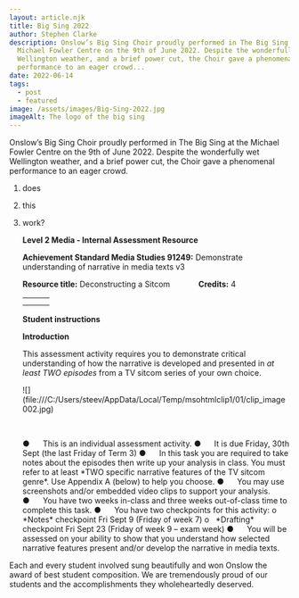 ```yaml
---
layout: article.njk
title: Big Sing 2022
author: Stephen Clarke
description: Onslow’s Big Sing Choir proudly performed in The Big Sing at the
  Michael Fowler Centre on the 9th of June 2022. Despite the wonderfully wet
  Wellington weather, and a brief power cut, the Choir gave a phenomenal
  performance to an eager crowd...
date: 2022-06-14
tags:
  - post
  - featured
image: /assets/images/Big-Sing-2022.jpg
imageAlt: The logo of the big sing
---
```

Onslow’s Big Sing Choir proudly performed in The Big Sing at the Michael Fowler Centre on the 9th of June 2022. Despite the wonderfully wet Wellington weather, and a brief power cut, the Choir gave a phenomenal performance to an eager crowd.

1. does
2. this
3. work?

   <!--\[if !mso]>
   <style>
   v\:* {behavior:url(#default#VML);}
   o\:* {behavior:url(#default#VML);}
   w\:* {behavior:url(#default#VML);}
   .shape {behavior:url(#default#VML);}
   </style>
   <!\[endif]-->

   <!--\[if gte mso 9]><xml>
    <w:WordDocument>
     <w:View>Normal</w:View>
     <w:Zoom>0</w:Zoom>
     <w:TrackMoves>false</w:TrackMoves>
     <w:TrackFormatting/>
     <w:PunctuationKerning/>
     <w:ValidateAgainstSchemas/>
     <w:SaveIfXMLInvalid>false</w:SaveIfXMLInvalid>
     <w:IgnoreMixedContent>false</w:IgnoreMixedContent>
     <w:AlwaysShowPlaceholderText>false</w:AlwaysShowPlaceholderText>
     <w:DoNotPromoteQF/>
     <w:LidThemeOther>EN-NZ</w:LidThemeOther>
     <w:LidThemeAsian>X-NONE</w:LidThemeAsian>
     <w:LidThemeComplexScript>MNI</w:LidThemeComplexScript>
     <w:Compatibility>
      <w:BreakWrappedTables/>
      <w:SnapToGridInCell/>
      <w:WrapTextWithPunct/>
      <w:UseAsianBreakRules/>
      <w:DontGrowAutofit/>
      <w:SplitPgBreakAndParaMark/>
      <w:EnableOpenTypeKerning/>
      <w:DontFlipMirrorIndents/>
      <w:OverrideTableStyleHps/>
     </w:Compatibility>
     <w:DoNotOptimizeForBrowser/>
     <m:mathPr>
      <m:mathFont m:val="Cambria Math"/>
      <m:brkBin m:val="before"/>
      <m:brkBinSub m:val="&#45;-"/>
      <m:smallFrac m:val="off"/>
      <m:dispDef/>
      <m:lMargin m:val="0"/>
      <m:rMargin m:val="0"/>
      <m:defJc m:val="centerGroup"/>
      <m:wrapIndent m:val="1440"/>
      <m:intLim m:val="subSup"/>
      <m:naryLim m:val="undOvr"/>
     </m:mathPr></w:WordDocument>
   </xml><!\[endif]-->

   <!--\[if gte mso 9]><xml>
    <w:LatentStyles DefLockedState="false" DefUnhideWhenUsed="false"
     DefSemiHidden="false" DefQFormat="false" DefPriority="99"
     LatentStyleCount="376">
     <w:LsdException Locked="false" Priority="0" QFormat="true" Name="Normal"/>
     <w:LsdException Locked="false" Priority="9" QFormat="true" Name="heading 1"/>
     <w:LsdException Locked="false" Priority="9" SemiHidden="true"
      UnhideWhenUsed="true" QFormat="true" Name="heading 2"/>
     <w:LsdException Locked="false" Priority="9" SemiHidden="true"
      UnhideWhenUsed="true" QFormat="true" Name="heading 3"/>
     <w:LsdException Locked="false" Priority="9" SemiHidden="true"
      UnhideWhenUsed="true" QFormat="true" Name="heading 4"/>
     <w:LsdException Locked="false" Priority="9" SemiHidden="true"
      UnhideWhenUsed="true" QFormat="true" Name="heading 5"/>
     <w:LsdException Locked="false" Priority="9" SemiHidden="true"
      UnhideWhenUsed="true" QFormat="true" Name="heading 6"/>
     <w:LsdException Locked="false" Priority="9" SemiHidden="true"
      UnhideWhenUsed="true" QFormat="true" Name="heading 7"/>
     <w:LsdException Locked="false" Priority="9" SemiHidden="true"
      UnhideWhenUsed="true" QFormat="true" Name="heading 8"/>
     <w:LsdException Locked="false" Priority="9" SemiHidden="true"
      UnhideWhenUsed="true" QFormat="true" Name="heading 9"/>
     <w:LsdException Locked="false" SemiHidden="true" UnhideWhenUsed="true"
      Name="index 1"/>
     <w:LsdException Locked="false" SemiHidden="true" UnhideWhenUsed="true"
      Name="index 2"/>
     <w:LsdException Locked="false" SemiHidden="true" UnhideWhenUsed="true"
      Name="index 3"/>
     <w:LsdException Locked="false" SemiHidden="true" UnhideWhenUsed="true"
      Name="index 4"/>
     <w:LsdException Locked="false" SemiHidden="true" UnhideWhenUsed="true"
      Name="index 5"/>
     <w:LsdException Locked="false" SemiHidden="true" UnhideWhenUsed="true"
      Name="index 6"/>
     <w:LsdException Locked="false" SemiHidden="true" UnhideWhenUsed="true"
      Name="index 7"/>
     <w:LsdException Locked="false" SemiHidden="true" UnhideWhenUsed="true"
      Name="index 8"/>
     <w:LsdException Locked="false" SemiHidden="true" UnhideWhenUsed="true"
      Name="index 9"/>
     <w:LsdException Locked="false" Priority="39" SemiHidden="true"
      UnhideWhenUsed="true" Name="toc 1"/>
     <w:LsdException Locked="false" Priority="39" SemiHidden="true"
      UnhideWhenUsed="true" Name="toc 2"/>
     <w:LsdException Locked="false" Priority="39" SemiHidden="true"
      UnhideWhenUsed="true" Name="toc 3"/>
     <w:LsdException Locked="false" Priority="39" SemiHidden="true"
      UnhideWhenUsed="true" Name="toc 4"/>
     <w:LsdException Locked="false" Priority="39" SemiHidden="true"
      UnhideWhenUsed="true" Name="toc 5"/>
     <w:LsdException Locked="false" Priority="39" SemiHidden="true"
      UnhideWhenUsed="true" Name="toc 6"/>
     <w:LsdException Locked="false" Priority="39" SemiHidden="true"
      UnhideWhenUsed="true" Name="toc 7"/>
     <w:LsdException Locked="false" Priority="39" SemiHidden="true"
      UnhideWhenUsed="true" Name="toc 8"/>
     <w:LsdException Locked="false" Priority="39" SemiHidden="true"
      UnhideWhenUsed="true" Name="toc 9"/>
     <w:LsdException Locked="false" SemiHidden="true" UnhideWhenUsed="true"
      Name="Normal Indent"/>
     <w:LsdException Locked="false" SemiHidden="true" UnhideWhenUsed="true"
      Name="footnote text"/>
     <w:LsdException Locked="false" SemiHidden="true" UnhideWhenUsed="true"
      Name="annotation text"/>
     <w:LsdException Locked="false" SemiHidden="true" UnhideWhenUsed="true"
      Name="header"/>
     <w:LsdException Locked="false" SemiHidden="true" UnhideWhenUsed="true"
      Name="footer"/>
     <w:LsdException Locked="false" SemiHidden="true" UnhideWhenUsed="true"
      Name="index heading"/>
     <w:LsdException Locked="false" Priority="35" SemiHidden="true"
      UnhideWhenUsed="true" QFormat="true" Name="caption"/>
     <w:LsdException Locked="false" SemiHidden="true" UnhideWhenUsed="true"
      Name="table of figures"/>
     <w:LsdException Locked="false" SemiHidden="true" UnhideWhenUsed="true"
      Name="envelope address"/>
     <w:LsdException Locked="false" SemiHidden="true" UnhideWhenUsed="true"
      Name="envelope return"/>
     <w:LsdException Locked="false" SemiHidden="true" UnhideWhenUsed="true"
      Name="footnote reference"/>
     <w:LsdException Locked="false" SemiHidden="true" UnhideWhenUsed="true"
      Name="annotation reference"/>
     <w:LsdException Locked="false" SemiHidden="true" UnhideWhenUsed="true"
      Name="line number"/>
     <w:LsdException Locked="false" SemiHidden="true" UnhideWhenUsed="true"
      Name="page number"/>
     <w:LsdException Locked="false" SemiHidden="true" UnhideWhenUsed="true"
      Name="endnote reference"/>
     <w:LsdException Locked="false" SemiHidden="true" UnhideWhenUsed="true"
      Name="endnote text"/>
     <w:LsdException Locked="false" SemiHidden="true" UnhideWhenUsed="true"
      Name="table of authorities"/>
     <w:LsdException Locked="false" SemiHidden="true" UnhideWhenUsed="true"
      Name="macro"/>
     <w:LsdException Locked="false" SemiHidden="true" UnhideWhenUsed="true"
      Name="toa heading"/>
     <w:LsdException Locked="false" SemiHidden="true" UnhideWhenUsed="true"
      Name="List"/>
     <w:LsdException Locked="false" SemiHidden="true" UnhideWhenUsed="true"
      Name="List Bullet"/>
     <w:LsdException Locked="false" SemiHidden="true" UnhideWhenUsed="true"
      Name="List Number"/>
     <w:LsdException Locked="false" SemiHidden="true" UnhideWhenUsed="true"
      Name="List 2"/>
     <w:LsdException Locked="false" SemiHidden="true" UnhideWhenUsed="true"
      Name="List 3"/>
     <w:LsdException Locked="false" SemiHidden="true" UnhideWhenUsed="true"
      Name="List 4"/>
     <w:LsdException Locked="false" SemiHidden="true" UnhideWhenUsed="true"
      Name="List 5"/>
     <w:LsdException Locked="false" SemiHidden="true" UnhideWhenUsed="true"
      Name="List Bullet 2"/>
     <w:LsdException Locked="false" SemiHidden="true" UnhideWhenUsed="true"
      Name="List Bullet 3"/>
     <w:LsdException Locked="false" SemiHidden="true" UnhideWhenUsed="true"
      Name="List Bullet 4"/>
     <w:LsdException Locked="false" SemiHidden="true" UnhideWhenUsed="true"
      Name="List Bullet 5"/>
     <w:LsdException Locked="false" SemiHidden="true" UnhideWhenUsed="true"
      Name="List Number 2"/>
     <w:LsdException Locked="false" SemiHidden="true" UnhideWhenUsed="true"
      Name="List Number 3"/>
     <w:LsdException Locked="false" SemiHidden="true" UnhideWhenUsed="true"
      Name="List Number 4"/>
     <w:LsdException Locked="false" SemiHidden="true" UnhideWhenUsed="true"
      Name="List Number 5"/>
     <w:LsdException Locked="false" Priority="10" QFormat="true" Name="Title"/>
     <w:LsdException Locked="false" SemiHidden="true" UnhideWhenUsed="true"
      Name="Closing"/>
     <w:LsdException Locked="false" SemiHidden="true" UnhideWhenUsed="true"
      Name="Signature"/>
     <w:LsdException Locked="false" Priority="1" SemiHidden="true"
      UnhideWhenUsed="true" Name="Default Paragraph Font"/>
     <w:LsdException Locked="false" SemiHidden="true" UnhideWhenUsed="true"
      Name="Body Text"/>
     <w:LsdException Locked="false" SemiHidden="true" UnhideWhenUsed="true"
      Name="Body Text Indent"/>
     <w:LsdException Locked="false" SemiHidden="true" UnhideWhenUsed="true"
      Name="List Continue"/>
     <w:LsdException Locked="false" SemiHidden="true" UnhideWhenUsed="true"
      Name="List Continue 2"/>
     <w:LsdException Locked="false" SemiHidden="true" UnhideWhenUsed="true"
      Name="List Continue 3"/>
     <w:LsdException Locked="false" SemiHidden="true" UnhideWhenUsed="true"
      Name="List Continue 4"/>
     <w:LsdException Locked="false" SemiHidden="true" UnhideWhenUsed="true"
      Name="List Continue 5"/>
     <w:LsdException Locked="false" SemiHidden="true" UnhideWhenUsed="true"
      Name="Message Header"/>
     <w:LsdException Locked="false" Priority="11" QFormat="true" Name="Subtitle"/>
     <w:LsdException Locked="false" SemiHidden="true" UnhideWhenUsed="true"
      Name="Salutation"/>
     <w:LsdException Locked="false" SemiHidden="true" UnhideWhenUsed="true"
      Name="Date"/>
     <w:LsdException Locked="false" SemiHidden="true" UnhideWhenUsed="true"
      Name="Body Text First Indent"/>
     <w:LsdException Locked="false" SemiHidden="true" UnhideWhenUsed="true"
      Name="Body Text First Indent 2"/>
     <w:LsdException Locked="false" SemiHidden="true" UnhideWhenUsed="true"
      Name="Note Heading"/>
     <w:LsdException Locked="false" SemiHidden="true" UnhideWhenUsed="true"
      Name="Body Text 2"/>
     <w:LsdException Locked="false" SemiHidden="true" UnhideWhenUsed="true"
      Name="Body Text 3"/>
     <w:LsdException Locked="false" SemiHidden="true" UnhideWhenUsed="true"
      Name="Body Text Indent 2"/>
     <w:LsdException Locked="false" SemiHidden="true" UnhideWhenUsed="true"
      Name="Body Text Indent 3"/>
     <w:LsdException Locked="false" SemiHidden="true" UnhideWhenUsed="true"
      Name="Block Text"/>
     <w:LsdException Locked="false" SemiHidden="true" UnhideWhenUsed="true"
      Name="Hyperlink"/>
     <w:LsdException Locked="false" SemiHidden="true" UnhideWhenUsed="true"
      Name="FollowedHyperlink"/>
     <w:LsdException Locked="false" Priority="22" QFormat="true" Name="Strong"/>
     <w:LsdException Locked="false" Priority="20" QFormat="true" Name="Emphasis"/>
     <w:LsdException Locked="false" SemiHidden="true" UnhideWhenUsed="true"
      Name="Document Map"/>
     <w:LsdException Locked="false" SemiHidden="true" UnhideWhenUsed="true"
      Name="Plain Text"/>
     <w:LsdException Locked="false" SemiHidden="true" UnhideWhenUsed="true"
      Name="E-mail Signature"/>
     <w:LsdException Locked="false" SemiHidden="true" UnhideWhenUsed="true"
      Name="HTML Top of Form"/>
     <w:LsdException Locked="false" SemiHidden="true" UnhideWhenUsed="true"
      Name="HTML Bottom of Form"/>
     <w:LsdException Locked="false" SemiHidden="true" UnhideWhenUsed="true"
      Name="Normal (Web)"/>
     <w:LsdException Locked="false" SemiHidden="true" UnhideWhenUsed="true"
      Name="HTML Acronym"/>
     <w:LsdException Locked="false" SemiHidden="true" UnhideWhenUsed="true"
      Name="HTML Address"/>
     <w:LsdException Locked="false" SemiHidden="true" UnhideWhenUsed="true"
      Name="HTML Cite"/>
     <w:LsdException Locked="false" SemiHidden="true" UnhideWhenUsed="true"
      Name="HTML Code"/>
     <w:LsdException Locked="false" SemiHidden="true" UnhideWhenUsed="true"
      Name="HTML Definition"/>
     <w:LsdException Locked="false" SemiHidden="true" UnhideWhenUsed="true"
      Name="HTML Keyboard"/>
     <w:LsdException Locked="false" SemiHidden="true" UnhideWhenUsed="true"
      Name="HTML Preformatted"/>
     <w:LsdException Locked="false" SemiHidden="true" UnhideWhenUsed="true"
      Name="HTML Sample"/>
     <w:LsdException Locked="false" SemiHidden="true" UnhideWhenUsed="true"
      Name="HTML Typewriter"/>
     <w:LsdException Locked="false" SemiHidden="true" UnhideWhenUsed="true"
      Name="HTML Variable"/>
     <w:LsdException Locked="false" SemiHidden="true" UnhideWhenUsed="true"
      Name="Normal Table"/>
     <w:LsdException Locked="false" SemiHidden="true" UnhideWhenUsed="true"
      Name="annotation subject"/>
     <w:LsdException Locked="false" SemiHidden="true" UnhideWhenUsed="true"
      Name="No List"/>
     <w:LsdException Locked="false" SemiHidden="true" UnhideWhenUsed="true"
      Name="Outline List 1"/>
     <w:LsdException Locked="false" SemiHidden="true" UnhideWhenUsed="true"
      Name="Outline List 2"/>
     <w:LsdException Locked="false" SemiHidden="true" UnhideWhenUsed="true"
      Name="Outline List 3"/>
     <w:LsdException Locked="false" SemiHidden="true" UnhideWhenUsed="true"
      Name="Table Simple 1"/>
     <w:LsdException Locked="false" SemiHidden="true" UnhideWhenUsed="true"
      Name="Table Simple 2"/>
     <w:LsdException Locked="false" SemiHidden="true" UnhideWhenUsed="true"
      Name="Table Simple 3"/>
     <w:LsdException Locked="false" SemiHidden="true" UnhideWhenUsed="true"
      Name="Table Classic 1"/>
     <w:LsdException Locked="false" SemiHidden="true" UnhideWhenUsed="true"
      Name="Table Classic 2"/>
     <w:LsdException Locked="false" SemiHidden="true" UnhideWhenUsed="true"
      Name="Table Classic 3"/>
     <w:LsdException Locked="false" SemiHidden="true" UnhideWhenUsed="true"
      Name="Table Classic 4"/>
     <w:LsdException Locked="false" SemiHidden="true" UnhideWhenUsed="true"
      Name="Table Colorful 1"/>
     <w:LsdException Locked="false" SemiHidden="true" UnhideWhenUsed="true"
      Name="Table Colorful 2"/>
     <w:LsdException Locked="false" SemiHidden="true" UnhideWhenUsed="true"
      Name="Table Colorful 3"/>
     <w:LsdException Locked="false" SemiHidden="true" UnhideWhenUsed="true"
      Name="Table Columns 1"/>
     <w:LsdException Locked="false" SemiHidden="true" UnhideWhenUsed="true"
      Name="Table Columns 2"/>
     <w:LsdException Locked="false" SemiHidden="true" UnhideWhenUsed="true"
      Name="Table Columns 3"/>
     <w:LsdException Locked="false" SemiHidden="true" UnhideWhenUsed="true"
      Name="Table Columns 4"/>
     <w:LsdException Locked="false" SemiHidden="true" UnhideWhenUsed="true"
      Name="Table Columns 5"/>
     <w:LsdException Locked="false" SemiHidden="true" UnhideWhenUsed="true"
      Name="Table Grid 1"/>
     <w:LsdException Locked="false" SemiHidden="true" UnhideWhenUsed="true"
      Name="Table Grid 2"/>
     <w:LsdException Locked="false" SemiHidden="true" UnhideWhenUsed="true"
      Name="Table Grid 3"/>
     <w:LsdException Locked="false" SemiHidden="true" UnhideWhenUsed="true"
      Name="Table Grid 4"/>
     <w:LsdException Locked="false" SemiHidden="true" UnhideWhenUsed="true"
      Name="Table Grid 5"/>
     <w:LsdException Locked="false" SemiHidden="true" UnhideWhenUsed="true"
      Name="Table Grid 6"/>
     <w:LsdException Locked="false" SemiHidden="true" UnhideWhenUsed="true"
      Name="Table Grid 7"/>
     <w:LsdException Locked="false" SemiHidden="true" UnhideWhenUsed="true"
      Name="Table Grid 8"/>
     <w:LsdException Locked="false" SemiHidden="true" UnhideWhenUsed="true"
      Name="Table List 1"/>
     <w:LsdException Locked="false" SemiHidden="true" UnhideWhenUsed="true"
      Name="Table List 2"/>
     <w:LsdException Locked="false" SemiHidden="true" UnhideWhenUsed="true"
      Name="Table List 3"/>
     <w:LsdException Locked="false" SemiHidden="true" UnhideWhenUsed="true"
      Name="Table List 4"/>
     <w:LsdException Locked="false" SemiHidden="true" UnhideWhenUsed="true"
      Name="Table List 5"/>
     <w:LsdException Locked="false" SemiHidden="true" UnhideWhenUsed="true"
      Name="Table List 6"/>
     <w:LsdException Locked="false" SemiHidden="true" UnhideWhenUsed="true"
      Name="Table List 7"/>
     <w:LsdException Locked="false" SemiHidden="true" UnhideWhenUsed="true"
      Name="Table List 8"/>
     <w:LsdException Locked="false" SemiHidden="true" UnhideWhenUsed="true"
      Name="Table 3D effects 1"/>
     <w:LsdException Locked="false" SemiHidden="true" UnhideWhenUsed="true"
      Name="Table 3D effects 2"/>
     <w:LsdException Locked="false" SemiHidden="true" UnhideWhenUsed="true"
      Name="Table 3D effects 3"/>
     <w:LsdException Locked="false" SemiHidden="true" UnhideWhenUsed="true"
      Name="Table Contemporary"/>
     <w:LsdException Locked="false" SemiHidden="true" UnhideWhenUsed="true"
      Name="Table Elegant"/>
     <w:LsdException Locked="false" SemiHidden="true" UnhideWhenUsed="true"
      Name="Table Professional"/>
     <w:LsdException Locked="false" SemiHidden="true" UnhideWhenUsed="true"
      Name="Table Subtle 1"/>
     <w:LsdException Locked="false" SemiHidden="true" UnhideWhenUsed="true"
      Name="Table Subtle 2"/>
     <w:LsdException Locked="false" SemiHidden="true" UnhideWhenUsed="true"
      Name="Table Web 1"/>
     <w:LsdException Locked="false" SemiHidden="true" UnhideWhenUsed="true"
      Name="Table Web 2"/>
     <w:LsdException Locked="false" SemiHidden="true" UnhideWhenUsed="true"
      Name="Table Web 3"/>
     <w:LsdException Locked="false" SemiHidden="true" UnhideWhenUsed="true"
      Name="Balloon Text"/>
     <w:LsdException Locked="false" Priority="39" Name="Table Grid"/>
     <w:LsdException Locked="false" SemiHidden="true" UnhideWhenUsed="true"
      Name="Table Theme"/>
     <w:LsdException Locked="false" SemiHidden="true" Name="Placeholder Text"/>
     <w:LsdException Locked="false" Priority="1" QFormat="true" Name="No Spacing"/>
     <w:LsdException Locked="false" Priority="60" Name="Light Shading"/>
     <w:LsdException Locked="false" Priority="61" Name="Light List"/>
     <w:LsdException Locked="false" Priority="62" Name="Light Grid"/>
     <w:LsdException Locked="false" Priority="63" Name="Medium Shading 1"/>
     <w:LsdException Locked="false" Priority="64" Name="Medium Shading 2"/>
     <w:LsdException Locked="false" Priority="65" Name="Medium List 1"/>
     <w:LsdException Locked="false" Priority="66" Name="Medium List 2"/>
     <w:LsdException Locked="false" Priority="67" Name="Medium Grid 1"/>
     <w:LsdException Locked="false" Priority="68" Name="Medium Grid 2"/>
     <w:LsdException Locked="false" Priority="69" Name="Medium Grid 3"/>
     <w:LsdException Locked="false" Priority="70" Name="Dark List"/>
     <w:LsdException Locked="false" Priority="71" Name="Colorful Shading"/>
     <w:LsdException Locked="false" Priority="72" Name="Colorful List"/>
     <w:LsdException Locked="false" Priority="73" Name="Colorful Grid"/>
     <w:LsdException Locked="false" Priority="60" Name="Light Shading Accent 1"/>
     <w:LsdException Locked="false" Priority="61" Name="Light List Accent 1"/>
     <w:LsdException Locked="false" Priority="62" Name="Light Grid Accent 1"/>
     <w:LsdException Locked="false" Priority="63" Name="Medium Shading 1 Accent 1"/>
     <w:LsdException Locked="false" Priority="64" Name="Medium Shading 2 Accent 1"/>
     <w:LsdException Locked="false" Priority="65" Name="Medium List 1 Accent 1"/>
     <w:LsdException Locked="false" SemiHidden="true" Name="Revision"/>
     <w:LsdException Locked="false" Priority="34" QFormat="true"
      Name="List Paragraph"/>
     <w:LsdException Locked="false" Priority="29" QFormat="true" Name="Quote"/>
     <w:LsdException Locked="false" Priority="30" QFormat="true"
      Name="Intense Quote"/>
     <w:LsdException Locked="false" Priority="66" Name="Medium List 2 Accent 1"/>
     <w:LsdException Locked="false" Priority="67" Name="Medium Grid 1 Accent 1"/>
     <w:LsdException Locked="false" Priority="68" Name="Medium Grid 2 Accent 1"/>
     <w:LsdException Locked="false" Priority="69" Name="Medium Grid 3 Accent 1"/>
     <w:LsdException Locked="false" Priority="70" Name="Dark List Accent 1"/>
     <w:LsdException Locked="false" Priority="71" Name="Colorful Shading Accent 1"/>
     <w:LsdException Locked="false" Priority="72" Name="Colorful List Accent 1"/>
     <w:LsdException Locked="false" Priority="73" Name="Colorful Grid Accent 1"/>
     <w:LsdException Locked="false" Priority="60" Name="Light Shading Accent 2"/>
     <w:LsdException Locked="false" Priority="61" Name="Light List Accent 2"/>
     <w:LsdException Locked="false" Priority="62" Name="Light Grid Accent 2"/>
     <w:LsdException Locked="false" Priority="63" Name="Medium Shading 1 Accent 2"/>
     <w:LsdException Locked="false" Priority="64" Name="Medium Shading 2 Accent 2"/>
     <w:LsdException Locked="false" Priority="65" Name="Medium List 1 Accent 2"/>
     <w:LsdException Locked="false" Priority="66" Name="Medium List 2 Accent 2"/>
     <w:LsdException Locked="false" Priority="67" Name="Medium Grid 1 Accent 2"/>
     <w:LsdException Locked="false" Priority="68" Name="Medium Grid 2 Accent 2"/>
     <w:LsdException Locked="false" Priority="69" Name="Medium Grid 3 Accent 2"/>
     <w:LsdException Locked="false" Priority="70" Name="Dark List Accent 2"/>
     <w:LsdException Locked="false" Priority="71" Name="Colorful Shading Accent 2"/>
     <w:LsdException Locked="false" Priority="72" Name="Colorful List Accent 2"/>
     <w:LsdException Locked="false" Priority="73" Name="Colorful Grid Accent 2"/>
     <w:LsdException Locked="false" Priority="60" Name="Light Shading Accent 3"/>
     <w:LsdException Locked="false" Priority="61" Name="Light List Accent 3"/>
     <w:LsdException Locked="false" Priority="62" Name="Light Grid Accent 3"/>
     <w:LsdException Locked="false" Priority="63" Name="Medium Shading 1 Accent 3"/>
     <w:LsdException Locked="false" Priority="64" Name="Medium Shading 2 Accent 3"/>
     <w:LsdException Locked="false" Priority="65" Name="Medium List 1 Accent 3"/>
     <w:LsdException Locked="false" Priority="66" Name="Medium List 2 Accent 3"/>
     <w:LsdException Locked="false" Priority="67" Name="Medium Grid 1 Accent 3"/>
     <w:LsdException Locked="false" Priority="68" Name="Medium Grid 2 Accent 3"/>
     <w:LsdException Locked="false" Priority="69" Name="Medium Grid 3 Accent 3"/>
     <w:LsdException Locked="false" Priority="70" Name="Dark List Accent 3"/>
     <w:LsdException Locked="false" Priority="71" Name="Colorful Shading Accent 3"/>
     <w:LsdException Locked="false" Priority="72" Name="Colorful List Accent 3"/>
     <w:LsdException Locked="false" Priority="73" Name="Colorful Grid Accent 3"/>
     <w:LsdException Locked="false" Priority="60" Name="Light Shading Accent 4"/>
     <w:LsdException Locked="false" Priority="61" Name="Light List Accent 4"/>
     <w:LsdException Locked="false" Priority="62" Name="Light Grid Accent 4"/>
     <w:LsdException Locked="false" Priority="63" Name="Medium Shading 1 Accent 4"/>
     <w:LsdException Locked="false" Priority="64" Name="Medium Shading 2 Accent 4"/>
     <w:LsdException Locked="false" Priority="65" Name="Medium List 1 Accent 4"/>
     <w:LsdException Locked="false" Priority="66" Name="Medium List 2 Accent 4"/>
     <w:LsdException Locked="false" Priority="67" Name="Medium Grid 1 Accent 4"/>
     <w:LsdException Locked="false" Priority="68" Name="Medium Grid 2 Accent 4"/>
     <w:LsdException Locked="false" Priority="69" Name="Medium Grid 3 Accent 4"/>
     <w:LsdException Locked="false" Priority="70" Name="Dark List Accent 4"/>
     <w:LsdException Locked="false" Priority="71" Name="Colorful Shading Accent 4"/>
     <w:LsdException Locked="false" Priority="72" Name="Colorful List Accent 4"/>
     <w:LsdException Locked="false" Priority="73" Name="Colorful Grid Accent 4"/>
     <w:LsdException Locked="false" Priority="60" Name="Light Shading Accent 5"/>
     <w:LsdException Locked="false" Priority="61" Name="Light List Accent 5"/>
     <w:LsdException Locked="false" Priority="62" Name="Light Grid Accent 5"/>
     <w:LsdException Locked="false" Priority="63" Name="Medium Shading 1 Accent 5"/>
     <w:LsdException Locked="false" Priority="64" Name="Medium Shading 2 Accent 5"/>
     <w:LsdException Locked="false" Priority="65" Name="Medium List 1 Accent 5"/>
     <w:LsdException Locked="false" Priority="66" Name="Medium List 2 Accent 5"/>
     <w:LsdException Locked="false" Priority="67" Name="Medium Grid 1 Accent 5"/>
     <w:LsdException Locked="false" Priority="68" Name="Medium Grid 2 Accent 5"/>
     <w:LsdException Locked="false" Priority="69" Name="Medium Grid 3 Accent 5"/>
     <w:LsdException Locked="false" Priority="70" Name="Dark List Accent 5"/>
     <w:LsdException Locked="false" Priority="71" Name="Colorful Shading Accent 5"/>
     <w:LsdException Locked="false" Priority="72" Name="Colorful List Accent 5"/>
     <w:LsdException Locked="false" Priority="73" Name="Colorful Grid Accent 5"/>
     <w:LsdException Locked="false" Priority="60" Name="Light Shading Accent 6"/>
     <w:LsdException Locked="false" Priority="61" Name="Light List Accent 6"/>
     <w:LsdException Locked="false" Priority="62" Name="Light Grid Accent 6"/>
     <w:LsdException Locked="false" Priority="63" Name="Medium Shading 1 Accent 6"/>
     <w:LsdException Locked="false" Priority="64" Name="Medium Shading 2 Accent 6"/>
     <w:LsdException Locked="false" Priority="65" Name="Medium List 1 Accent 6"/>
     <w:LsdException Locked="false" Priority="66" Name="Medium List 2 Accent 6"/>
     <w:LsdException Locked="false" Priority="67" Name="Medium Grid 1 Accent 6"/>
     <w:LsdException Locked="false" Priority="68" Name="Medium Grid 2 Accent 6"/>
     <w:LsdException Locked="false" Priority="69" Name="Medium Grid 3 Accent 6"/>
     <w:LsdException Locked="false" Priority="70" Name="Dark List Accent 6"/>
     <w:LsdException Locked="false" Priority="71" Name="Colorful Shading Accent 6"/>
     <w:LsdException Locked="false" Priority="72" Name="Colorful List Accent 6"/>
     <w:LsdException Locked="false" Priority="73" Name="Colorful Grid Accent 6"/>
     <w:LsdException Locked="false" Priority="19" QFormat="true"
      Name="Subtle Emphasis"/>
     <w:LsdException Locked="false" Priority="21" QFormat="true"
      Name="Intense Emphasis"/>
     <w:LsdException Locked="false" Priority="31" QFormat="true"
      Name="Subtle Reference"/>
     <w:LsdException Locked="false" Priority="32" QFormat="true"
      Name="Intense Reference"/>
     <w:LsdException Locked="false" Priority="33" QFormat="true" Name="Book Title"/>
     <w:LsdException Locked="false" Priority="37" SemiHidden="true"
      UnhideWhenUsed="true" Name="Bibliography"/>
     <w:LsdException Locked="false" Priority="39" SemiHidden="true"
      UnhideWhenUsed="true" QFormat="true" Name="TOC Heading"/>
     <w:LsdException Locked="false" Priority="41" Name="Plain Table 1"/>
     <w:LsdException Locked="false" Priority="42" Name="Plain Table 2"/>
     <w:LsdException Locked="false" Priority="43" Name="Plain Table 3"/>
     <w:LsdException Locked="false" Priority="44" Name="Plain Table 4"/>
     <w:LsdException Locked="false" Priority="45" Name="Plain Table 5"/>
     <w:LsdException Locked="false" Priority="40" Name="Grid Table Light"/>
     <w:LsdException Locked="false" Priority="46" Name="Grid Table 1 Light"/>
     <w:LsdException Locked="false" Priority="47" Name="Grid Table 2"/>
     <w:LsdException Locked="false" Priority="48" Name="Grid Table 3"/>
     <w:LsdException Locked="false" Priority="49" Name="Grid Table 4"/>
     <w:LsdException Locked="false" Priority="50" Name="Grid Table 5 Dark"/>
     <w:LsdException Locked="false" Priority="51" Name="Grid Table 6 Colorful"/>
     <w:LsdException Locked="false" Priority="52" Name="Grid Table 7 Colorful"/>
     <w:LsdException Locked="false" Priority="46"
      Name="Grid Table 1 Light Accent 1"/>
     <w:LsdException Locked="false" Priority="47" Name="Grid Table 2 Accent 1"/>
     <w:LsdException Locked="false" Priority="48" Name="Grid Table 3 Accent 1"/>
     <w:LsdException Locked="false" Priority="49" Name="Grid Table 4 Accent 1"/>
     <w:LsdException Locked="false" Priority="50" Name="Grid Table 5 Dark Accent 1"/>
     <w:LsdException Locked="false" Priority="51"
      Name="Grid Table 6 Colorful Accent 1"/>
     <w:LsdException Locked="false" Priority="52"
      Name="Grid Table 7 Colorful Accent 1"/>
     <w:LsdException Locked="false" Priority="46"
      Name="Grid Table 1 Light Accent 2"/>
     <w:LsdException Locked="false" Priority="47" Name="Grid Table 2 Accent 2"/>
     <w:LsdException Locked="false" Priority="48" Name="Grid Table 3 Accent 2"/>
     <w:LsdException Locked="false" Priority="49" Name="Grid Table 4 Accent 2"/>
     <w:LsdException Locked="false" Priority="50" Name="Grid Table 5 Dark Accent 2"/>
     <w:LsdException Locked="false" Priority="51"
      Name="Grid Table 6 Colorful Accent 2"/>
     <w:LsdException Locked="false" Priority="52"
      Name="Grid Table 7 Colorful Accent 2"/>
     <w:LsdException Locked="false" Priority="46"
      Name="Grid Table 1 Light Accent 3"/>
     <w:LsdException Locked="false" Priority="47" Name="Grid Table 2 Accent 3"/>
     <w:LsdException Locked="false" Priority="48" Name="Grid Table 3 Accent 3"/>
     <w:LsdException Locked="false" Priority="49" Name="Grid Table 4 Accent 3"/>
     <w:LsdException Locked="false" Priority="50" Name="Grid Table 5 Dark Accent 3"/>
     <w:LsdException Locked="false" Priority="51"
      Name="Grid Table 6 Colorful Accent 3"/>
     <w:LsdException Locked="false" Priority="52"
      Name="Grid Table 7 Colorful Accent 3"/>
     <w:LsdException Locked="false" Priority="46"
      Name="Grid Table 1 Light Accent 4"/>
     <w:LsdException Locked="false" Priority="47" Name="Grid Table 2 Accent 4"/>
     <w:LsdException Locked="false" Priority="48" Name="Grid Table 3 Accent 4"/>
     <w:LsdException Locked="false" Priority="49" Name="Grid Table 4 Accent 4"/>
     <w:LsdException Locked="false" Priority="50" Name="Grid Table 5 Dark Accent 4"/>
     <w:LsdException Locked="false" Priority="51"
      Name="Grid Table 6 Colorful Accent 4"/>
     <w:LsdException Locked="false" Priority="52"
      Name="Grid Table 7 Colorful Accent 4"/>
     <w:LsdException Locked="false" Priority="46"
      Name="Grid Table 1 Light Accent 5"/>
     <w:LsdException Locked="false" Priority="47" Name="Grid Table 2 Accent 5"/>
     <w:LsdException Locked="false" Priority="48" Name="Grid Table 3 Accent 5"/>
     <w:LsdException Locked="false" Priority="49" Name="Grid Table 4 Accent 5"/>
     <w:LsdException Locked="false" Priority="50" Name="Grid Table 5 Dark Accent 5"/>
     <w:LsdException Locked="false" Priority="51"
      Name="Grid Table 6 Colorful Accent 5"/>
     <w:LsdException Locked="false" Priority="52"
      Name="Grid Table 7 Colorful Accent 5"/>
     <w:LsdException Locked="false" Priority="46"
      Name="Grid Table 1 Light Accent 6"/>
     <w:LsdException Locked="false" Priority="47" Name="Grid Table 2 Accent 6"/>
     <w:LsdException Locked="false" Priority="48" Name="Grid Table 3 Accent 6"/>
     <w:LsdException Locked="false" Priority="49" Name="Grid Table 4 Accent 6"/>
     <w:LsdException Locked="false" Priority="50" Name="Grid Table 5 Dark Accent 6"/>
     <w:LsdException Locked="false" Priority="51"
      Name="Grid Table 6 Colorful Accent 6"/>
     <w:LsdException Locked="false" Priority="52"
      Name="Grid Table 7 Colorful Accent 6"/>
     <w:LsdException Locked="false" Priority="46" Name="List Table 1 Light"/>
     <w:LsdException Locked="false" Priority="47" Name="List Table 2"/>
     <w:LsdException Locked="false" Priority="48" Name="List Table 3"/>
     <w:LsdException Locked="false" Priority="49" Name="List Table 4"/>
     <w:LsdException Locked="false" Priority="50" Name="List Table 5 Dark"/>
     <w:LsdException Locked="false" Priority="51" Name="List Table 6 Colorful"/>
     <w:LsdException Locked="false" Priority="52" Name="List Table 7 Colorful"/>
     <w:LsdException Locked="false" Priority="46"
      Name="List Table 1 Light Accent 1"/>
     <w:LsdException Locked="false" Priority="47" Name="List Table 2 Accent 1"/>
     <w:LsdException Locked="false" Priority="48" Name="List Table 3 Accent 1"/>
     <w:LsdException Locked="false" Priority="49" Name="List Table 4 Accent 1"/>
     <w:LsdException Locked="false" Priority="50" Name="List Table 5 Dark Accent 1"/>
     <w:LsdException Locked="false" Priority="51"
      Name="List Table 6 Colorful Accent 1"/>
     <w:LsdException Locked="false" Priority="52"
      Name="List Table 7 Colorful Accent 1"/>
     <w:LsdException Locked="false" Priority="46"
      Name="List Table 1 Light Accent 2"/>
     <w:LsdException Locked="false" Priority="47" Name="List Table 2 Accent 2"/>
     <w:LsdException Locked="false" Priority="48" Name="List Table 3 Accent 2"/>
     <w:LsdException Locked="false" Priority="49" Name="List Table 4 Accent 2"/>
     <w:LsdException Locked="false" Priority="50" Name="List Table 5 Dark Accent 2"/>
     <w:LsdException Locked="false" Priority="51"
      Name="List Table 6 Colorful Accent 2"/>
     <w:LsdException Locked="false" Priority="52"
      Name="List Table 7 Colorful Accent 2"/>
     <w:LsdException Locked="false" Priority="46"
      Name="List Table 1 Light Accent 3"/>
     <w:LsdException Locked="false" Priority="47" Name="List Table 2 Accent 3"/>
     <w:LsdException Locked="false" Priority="48" Name="List Table 3 Accent 3"/>
     <w:LsdException Locked="false" Priority="49" Name="List Table 4 Accent 3"/>
     <w:LsdException Locked="false" Priority="50" Name="List Table 5 Dark Accent 3"/>
     <w:LsdException Locked="false" Priority="51"
      Name="List Table 6 Colorful Accent 3"/>
     <w:LsdException Locked="false" Priority="52"
      Name="List Table 7 Colorful Accent 3"/>
     <w:LsdException Locked="false" Priority="46"
      Name="List Table 1 Light Accent 4"/>
     <w:LsdException Locked="false" Priority="47" Name="List Table 2 Accent 4"/>
     <w:LsdException Locked="false" Priority="48" Name="List Table 3 Accent 4"/>
     <w:LsdException Locked="false" Priority="49" Name="List Table 4 Accent 4"/>
     <w:LsdException Locked="false" Priority="50" Name="List Table 5 Dark Accent 4"/>
     <w:LsdException Locked="false" Priority="51"
      Name="List Table 6 Colorful Accent 4"/>
     <w:LsdException Locked="false" Priority="52"
      Name="List Table 7 Colorful Accent 4"/>
     <w:LsdException Locked="false" Priority="46"
      Name="List Table 1 Light Accent 5"/>
     <w:LsdException Locked="false" Priority="47" Name="List Table 2 Accent 5"/>
     <w:LsdException Locked="false" Priority="48" Name="List Table 3 Accent 5"/>
     <w:LsdException Locked="false" Priority="49" Name="List Table 4 Accent 5"/>
     <w:LsdException Locked="false" Priority="50" Name="List Table 5 Dark Accent 5"/>
     <w:LsdException Locked="false" Priority="51"
      Name="List Table 6 Colorful Accent 5"/>
     <w:LsdException Locked="false" Priority="52"
      Name="List Table 7 Colorful Accent 5"/>
     <w:LsdException Locked="false" Priority="46"
      Name="List Table 1 Light Accent 6"/>
     <w:LsdException Locked="false" Priority="47" Name="List Table 2 Accent 6"/>
     <w:LsdException Locked="false" Priority="48" Name="List Table 3 Accent 6"/>
     <w:LsdException Locked="false" Priority="49" Name="List Table 4 Accent 6"/>
     <w:LsdException Locked="false" Priority="50" Name="List Table 5 Dark Accent 6"/>
     <w:LsdException Locked="false" Priority="51"
      Name="List Table 6 Colorful Accent 6"/>
     <w:LsdException Locked="false" Priority="52"
      Name="List Table 7 Colorful Accent 6"/>
     <w:LsdException Locked="false" SemiHidden="true" UnhideWhenUsed="true"
      Name="Mention"/>
     <w:LsdException Locked="false" SemiHidden="true" UnhideWhenUsed="true"
      Name="Smart Hyperlink"/>
     <w:LsdException Locked="false" SemiHidden="true" UnhideWhenUsed="true"
      Name="Hashtag"/>
     <w:LsdException Locked="false" SemiHidden="true" UnhideWhenUsed="true"
      Name="Unresolved Mention"/>
     <w:LsdException Locked="false" SemiHidden="true" UnhideWhenUsed="true"
      Name="Smart Link"/>
    </w:LatentStyles>
   </xml><!\[endif]-->

   <!--\[if gte mso 10]>
   <style>
    /* Style Definitions */
    table.MsoNormalTable
   	{mso-style-name:"Table Normal";
   	mso-tstyle-rowband-size:0;
   	mso-tstyle-colband-size:0;
   	mso-style-noshow:yes;
   	mso-style-priority:99;
   	mso-style-parent:"";
   	mso-padding-alt:0cm 5.4pt 0cm 5.4pt;
   	mso-para-margin:0cm;
   	mso-pagination:widow-orphan;
   	font-size:12.0pt;
   	font-family:"Times New Roman",serif;
   	mso-ansi-language:EN-GB;
   	mso-bidi-language:AR-SA;}
   </style>
   <!\[endif]-->

   <!--StartFragment-->

   **Level 2 Media - Internal Assessment Resource**

   **Achievement Standard Media Studies 91249:** Demonstrate understanding of narrative in media texts v3

   **Resource title:** Deconstructing a Sitcom             **Credits:** 4

   |     |     |     |
   | --- | --- | --- |
   |     |     |     |
   |     |     |     |

   **Student instructions**

   **Introduction**

   This assessment activity requires you to demonstrate critical understanding of how the narrative is developed and presented in *at least TWO episodes* from a TV sitcom series of your own choice.

   <!--\[if gte vml 1]><v:shapetype
    id="_x0000_t75" coordsize="21600,21600" o:spt="75" o:preferrelative="t"
    path="m@4@5l@4@11@9@11@9@5xe" filled="f" stroked="f">
    <v:stroke joinstyle="miter"/>
    <v:formulas>
     <v:f eqn="if lineDrawn pixelLineWidth 0"/>
     <v:f eqn="sum @0 1 0"/>
     <v:f eqn="sum 0 0 @1"/>
     <v:f eqn="prod @2 1 2"/>
     <v:f eqn="prod @3 21600 pixelWidth"/>
     <v:f eqn="prod @3 21600 pixelHeight"/>
     <v:f eqn="sum @0 0 1"/>
     <v:f eqn="prod @6 1 2"/>
     <v:f eqn="prod @7 21600 pixelWidth"/>
     <v:f eqn="sum @8 21600 0"/>
     <v:f eqn="prod @7 21600 pixelHeight"/>
     <v:f eqn="sum @10 21600 0"/>
    </v:formulas>
    <v:path o:extrusionok="f" gradientshapeok="t" o:connecttype="rect"/>
    <o:lock v:ext="edit" aspectratio="t"/>
   </v:shapetype><v:shape id="image2.jpg" o:spid="_x0000_i1025" type="#_x0000_t75"
    style='width:435pt;height:109.2pt;visibility:visible;mso-wrap-style:square'>
    <v:imagedata src="file:///C:/Users/steev/AppData/Local/Temp/msohtmlclip1/01/clip_image001.jpg"
     o:title=""/>
   </v:shape><!\[endif]--><!--\[if !vml]-->![](file:///C:/Users/steev/AppData/Local/Temp/msohtmlclip1/01/clip_image002.jpg)<!--\[endif]-->

    

   <!--\[if !supportLists]-->●      <!--\[endif]-->This is an individual assessment activity.

   <!--\[if !supportLists]-->●      <!--\[endif]-->It is due Friday, 30th Sept (the last Friday of Term 3)

   <!--\[if !supportLists]-->●      <!--\[endif]-->In this task you are required to take notes about the episodes then write up your analysis in class. You must refer to at least *TWO specific narrative features of the TV sitcom genre*. Use Appendix A (below) to help you choose.

   <!--\[if !supportLists]-->●      <!--\[endif]-->You may use screenshots and/or embedded video clips to support your analysis.

   <!--\[if !supportLists]-->●      <!--\[endif]-->You have two weeks in-class and three weeks out-of-class time to complete this task.

   <!--\[if !supportLists]-->●      <!--\[endif]-->You have two checkpoints for this activity:

   <!--\[if !supportLists]-->o   <!--\[endif]-->*Notes* checkpoint Fri Sept 9 (Friday of week 7)

   <!--\[if !supportLists]-->o   <!--\[endif]-->*Drafting* checkpoint Fri Sept 23 (Friday of week 9 – exam week)

   <!--\[if !supportLists]-->●      <!--\[endif]-->You will be assessed on your ability to show that you understand how selected narrative features present and/or develop the narrative in media texts.



   <!--EndFragment-->

Each and every student involved sung beautifully and won Onslow the award of best student composition. We are tremendously proud of our students and the accomplishments they wholeheartedly deserved.